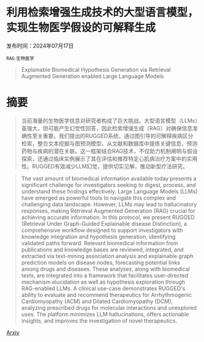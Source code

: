 # 利用检索增强生成技术的大型语言模型，实现生物医学假设的可解释生成

发布时间：2024年07月17日

`RAG` `生物医学`

> Explainable Biomedical Hypothesis Generation via Retrieval Augmented Generation enabled Large Language Models

# 摘要

> 当前海量的生物医学信息对研究者构成了巨大挑战。大型语言模型（LLMs）虽强大，但可能产生幻觉性回答，因此检索增强生成（RAG）对确保信息准确性至关重要。我们提出的RUGGED系统，通过图引导的可解释疾病区分检索，整合文本挖掘与图预测模型，从文献和数据库中提炼关键信息，预测药物与疾病的潜在关联。这一框架结合RAG技术，不仅助力机制阐明与假设探索，还通过临床实例展示了其在评估和推荐特定心肌病治疗方案中的实用性。RUGGED有效减少LLM幻觉，提供切实见解，推动新型疗法研究。

> The vast amount of biomedical information available today presents a significant challenge for investigators seeking to digest, process, and understand these findings effectively. Large Language Models (LLMs) have emerged as powerful tools to navigate this complex and challenging data landscape. However, LLMs may lead to hallucinatory responses, making Retrieval Augmented Generation (RAG) crucial for achieving accurate information. In this protocol, we present RUGGED (Retrieval Under Graph-Guided Explainable disease Distinction), a comprehensive workflow designed to support investigators with knowledge integration and hypothesis generation, identifying validated paths forward. Relevant biomedical information from publications and knowledge bases are reviewed, integrated, and extracted via text-mining association analysis and explainable graph prediction models on disease nodes, forecasting potential links among drugs and diseases. These analyses, along with biomedical texts, are integrated into a framework that facilitates user-directed mechanism elucidation as well as hypothesis exploration through RAG-enabled LLMs. A clinical use-case demonstrates RUGGED's ability to evaluate and recommend therapeutics for Arrhythmogenic Cardiomyopathy (ACM) and Dilated Cardiomyopathy (DCM), analyzing prescribed drugs for molecular interactions and unexplored uses. The platform minimizes LLM hallucinations, offers actionable insights, and improves the investigation of novel therapeutics.

[Arxiv](https://arxiv.org/abs/2407.12888)